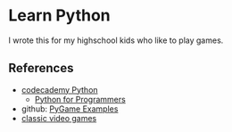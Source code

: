 # Learn Python

I wrote this for my highschool kids who like to play games.

## References

- [codecademy Python](https://www.codecademy.com/catalog/language/python)
    - [Python for Programmers](https://www.codecademy.com/enrolled/courses/python-for-programmers)
- github: [PyGame Examples](https://github.com/Rabbid76/PyGameExamplesAndAnswers)
- [classic video games](http://www.classicgaming.cc)